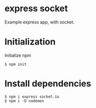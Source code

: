 # express socket

Example express app, with socket.

# Initialization

Initialize npm

```
$ npm init
```

# Install dependencies

```
$ npm i express socket.io
$ npm i -D nodemon
```
